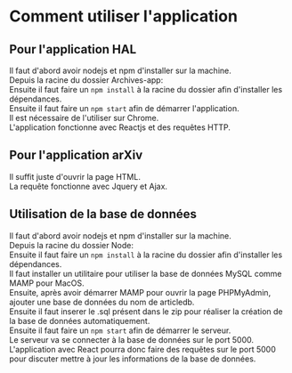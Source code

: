 # Comment utiliser l'application

## Pour l'application HAL

Il faut d'abord avoir nodejs et npm d'installer sur la machine.\
Depuis la racine du dossier Archives-app:\
Ensuite il faut faire un `npm install` à la racine du dossier afin d'installer les dépendances.\
Ensuite il faut faire un `npm start` afin de démarrer l'application.\
Il est nécessaire de l'utiliser sur Chrome.\
L'application fonctionne avec Reactjs et des requêtes HTTP.

## Pour l'application arXiv

Il suffit juste d'ouvrir la page HTML.\
La requête fonctionne avec Jquery et Ajax.

## Utilisation de la base de données

Il faut d'abord avoir nodejs et npm d'installer sur la machine.\
Depuis la racine du dossier Node:\
Ensuite il faut faire un `npm install` à la racine du dossier afin d'installer les dépendances.\
Il faut installer un utilitaire pour utiliser la base de données MySQL comme MAMP pour MacOS.\
Ensuite, après avoir démarrer MAMP pour ouvrir la page PHPMyAdmin, ajouter une base de données du nom de articledb.\
Ensuite il faut inserer le .sql présent dans le zip pour réaliser la création de la base de données automatiquement.\
Ensuite il faut faire un `npm start` afin de démarrer le serveur.\
Le serveur va se connecter à la base de données sur le port 5000.\
L'application avec React pourra donc faire des requêtes sur le port 5000 pour discuter mettre à jour les informations de la base de données.
